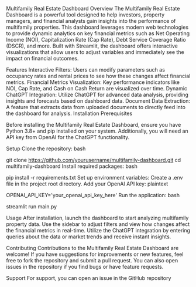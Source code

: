 Multifamily Real Estate Dashboard
Overview
The Multifamily Real Estate Dashboard is a powerful tool designed to help investors, property managers, and financial analysts gain insights into the performance of multifamily properties. This dashboard leverages modern web technologies to provide dynamic analytics on key financial metrics such as Net Operating Income (NOI), Capitalization Rate (Cap Rate), Debt Service Coverage Ratio (DSCR), and more. Built with Streamlit, the dashboard offers interactive visualizations that allow users to adjust variables and immediately see the impact on financial outcomes.

Features
Interactive Filters: Users can modify parameters such as occupancy rates and rental prices to see how these changes affect financial metrics.
Financial Metrics Visualization: Key performance indicators like NOI, Cap Rate, and Cash on Cash Return are visualized over time.
Dynamic ChatGPT Integration: Utilize ChatGPT for advanced data analysis, providing insights and forecasts based on dashboard data.
Document Data Extraction: A feature that extracts data from uploaded documents to directly feed into the dashboard for analysis.
Installation
Prerequisites

Before installing the Multifamily Real Estate Dashboard, ensure you have Python 3.8+ and pip installed on your system. Additionally, you will need an API key from OpenAI for the ChatGPT functionality.

Setup
Clone the repository:
bash

git clone https://github.com/yourusername/multifamily-dashboard.git
cd multifamily-dashboard
Install required packages:
bash

pip install -r requirements.txt
Set up environment variables:
Create a .env file in the project root directory.
Add your OpenAI API key:
plaintext

OPENAI_API_KEY='your_openai_api_key_here'
Run the application:
bash

streamlit run main.py

Usage
After installation, launch the dashboard to start analyzing multifamily property data. Use the sidebar to adjust filters and view how changes affect the financial metrics in real-time. Utilize the ChatGPT integration by entering queries about the data or market trends and receive instant insights.

Contributing
Contributions to the Multifamily Real Estate Dashboard are welcome! If you have suggestions for improvements or new features, feel free to fork the repository and submit a pull request. You can also open issues in the repository if you find bugs or have feature requests.

Support
For support, you can open an issue in the GitHub repository

